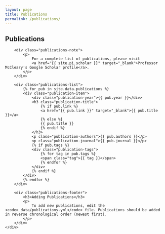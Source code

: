```yaml
---
layout: page
title: Publications
permalink: /publications/
---
```


<section class="section">
    <div class="container">
        <div class="section-header">
            <h1>Publications</h1>
            <div class="section-line"></div>
        </div>
        
        <div class="publications-note">
            <p>
                For a complete list of publications, please visit 
                <a href="{{ site.pi.scholar }}" target="_blank">Professor McCleary's Google Scholar profile</a>.
            </p>
        </div>
        
        <div class="publications-list">
            {% for pub in site.data.publications %}
            <div class="publication-item">
                <div class="publication-year">{{ pub.year }}</div>
                <h3 class="publication-title">
                    {% if pub.link %}
                    <a href="{{ pub.link }}" target="_blank">{{ pub.title }}</a>
                    {% else %}
                    {{ pub.title }}
                    {% endif %}
                </h3>
                <p class="publication-authors">{{ pub.authors }}</p>
                <p class="publication-journal">{{ pub.journal }}</p>
                {% if pub.tags %}
                <div class="publication-tags">
                    {% for tag in pub.tags %}
                    <span class="tag">{{ tag }}</span>
                    {% endfor %}
                </div>
                {% endif %}
            </div>
            {% endfor %}
        </div>
        
        <div class="publications-footer">
            <h3>Adding Publications</h3>
            <p>
                To add new publications, edit the <code>_data/publications.yml</code> file. Publications should be added in reverse chronological order (newest first).
            </p>
        </div>
    </div>
</section>

<style>
.publications-note {
    text-align: center;
    padding: 2rem;
    background: #1a1f2e;
    border-radius: 12px;
    border: 1px solid #2d3748;
    margin-bottom: 3rem;
}

.publications-note p {
    font-size: 1.125rem;
    margin: 0;
}

.publications-footer {
    max-width: 700px;
    margin: 4rem auto 0;
    padding: 2rem;
    background: rgba(99, 102, 241, 0.1);
    border-radius: 12px;
    border: 1px solid rgba(99, 102, 241, 0.3);
}

.publications-footer h3 {
    color: #6366f1;
    margin-bottom: 1rem;
}

.publications-footer code {
    background: rgba(255, 255, 255, 0.1);
    padding: 0.25rem 0.5rem;
    border-radius: 4px;
    font-family: monospace;
}
</style>